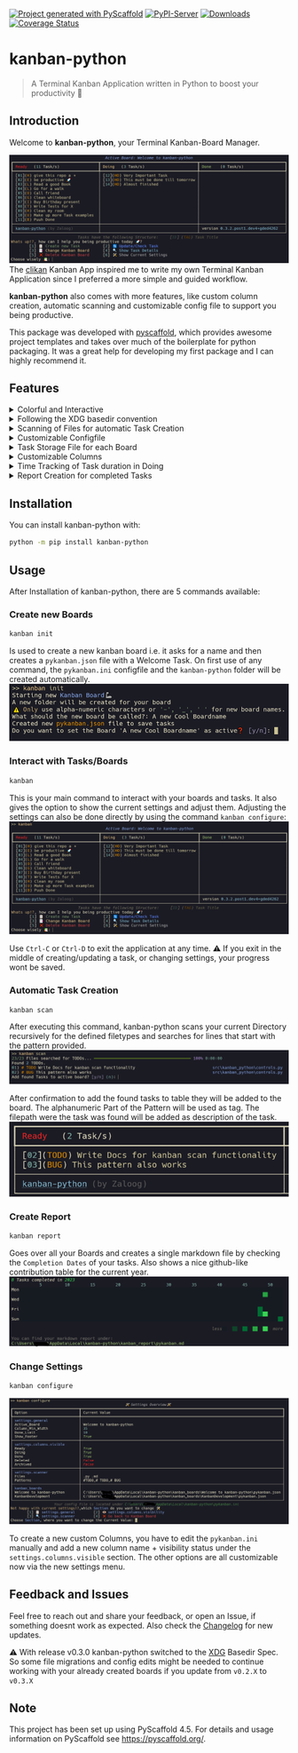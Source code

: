 <!-- These are examples of badges you might want to add to your README:
     please update the URLs accordingly

[![Built Status](https://api.cirrus-ci.com/github/<USER>/kanban-python.svg?branch=main)](https://cirrus-ci.com/github/<USER>/kanban-python)
[![ReadTheDocs](https://readthedocs.org/projects/kanban-python/badge/?version=latest)](https://kanban-python.readthedocs.io/en/stable/)
[![Conda-Forge](https://img.shields.io/conda/vn/conda-forge/kanban-python.svg)](https://anaconda.org/conda-forge/kanban-python)
[![Twitter](https://img.shields.io/twitter/url/http/shields.io.svg?style=social&label=Twitter)](https://twitter.com/kanban-python)
[![Monthly Downloads](https://pepy.tech/badge/kanban-python/month)](https://pepy.tech/project/kanban-python)
[![Coverage Status](https://coveralls.io/repos/github/Zaloog/kanban-python/badge.svg?branch=main)](https://coveralls.io/github/Zaloog/kanban-python?branch=main)
-->

[![Project generated with PyScaffold](https://img.shields.io/badge/-PyScaffold-005CA0?logo=pyscaffold)](https://pyscaffold.org/)
[![PyPI-Server](https://img.shields.io/pypi/v/kanban-python.svg)](https://pypi.org/project/kanban-python/)
[![Downloads](https://static.pepy.tech/badge/kanban-python)](https://pepy.tech/project/kanban-python)
[![Coverage Status](https://coveralls.io/repos/github/Zaloog/kanban-python/badge.svg?branch=refs/tags/v0.3.7)](https://coveralls.io/github/Zaloog/kanban-python?branch=refs/tags/v0.3.7)
# kanban-python

> A Terminal Kanban Application written in Python to boost your productivity :rocket:

## Introduction
Welcome to **kanban-python**, your Terminal Kanban-Board Manager.

![header](https://raw.githubusercontent.com/Zaloog/kanban-python/main/images/image_header.PNG)
The [clikan] Kanban App inspired me to write
my own Terminal Kanban Application since I preferred a more simple and guided workflow.

**kanban-python** also comes with more features, like custom column creation,
automatic scanning and customizable config file to support you being productive.

This package was developed with [pyscaffold], which provides awesome project templates
and takes over much of the boilerplate for python packaging.
It was a great help for developing my first package and I can highly recommend it.

## Features
<details><summary>Colorful and Interactive</summary>

- kanban-python uses [rich] under the hood to process user input
and display nice looking tables to the terminal.

</details>


<details><summary>Following the XDG basedir convention</summary>

- kanban-python utilizes [platformdirs] `user_config_dir` to save the config file and `user_data_dir` for
the board specific task files. After creating your first board, you can use `kanban configure` to show the current settings table.
The config path in the table caption and the path for the task files can be found in the kanban_boards section.

</details>


<details><summary>Scanning of Files for automatic Task Creation</summary>

- kanban-python can scan files of defined types for specific patterns at start of line.
Check [Automatic Task Creation](#automatic-task-creation) for more Infos.

</details>


<details><summary>Customizable Configfile</summary>

- A `pykanban.ini` file gets created on first initialization in a `kanban-python` folder in your `user_config_dir`-Directory.
This can be edited manually or within the kanban-python application. It tracks the location for all your created boards. \
![configfile](https://raw.githubusercontent.com/Zaloog/kanban-python/main/images/image_config.PNG)
   * `Active_Board`: current board that is shown when using `kanban`-command
   * `Done_Limit`: If the amount of tasks exceed this number in the  <span style="color:green">Done</span> column,
   the first task of that column gets its status updated to <span style="color:gold">Archived</span> and is moved into that column. (default: `10`)
   * `Column_Min_Width`: Sets the minimum width of columns. (default: `40`)
   * `Show_Footer`: Shows the table footer with package name and version. (default: `True`)
   * `Files`: Space seperated filetypes to search for patterns to create tasks. (default: `.py .md`)
   * `Patterns`: Comma seperated patterns to search for start of line to create tasks. <br />(default: `# TODO,#TODO,# BUG`)

</details>


<details><summary>Task Storage File for each Board</summary>

- Each created board comes with its own name and `pykanban.json` file,
which stores all tasks for that board. The files are stored in board specific folders under `$USER_DATA_DIR/kanban-python/kanban_boards/<BOARDNAME>`.
When changing Boards you also get an overview over tasks in visible columns for each board.
![change_view](https://raw.githubusercontent.com/Zaloog/kanban-python/main/images/image_kanban_change.PNG)

</details>


<details><summary>Customizable Columns</summary>

- kanban-python comes with 5 pre-defined colored columns: [Ready, Doing, Done, Archived, Deleted]
More column can be added manually in the `pykanban.ini`, the visibility can be configured in the settings
with `kanban configure`.

</details>


<details><summary>Time Tracking of Task duration in Doing</summary>

- For each task it is tracked, how long it was in the
 <span style="color:yellow">Doing</span> column, based on the moments when you update the task status.
 The initial Task structure on creation looks as follows:
![task](https://raw.githubusercontent.com/Zaloog/kanban-python/main/images/image_task_example.PNG)

</details>


<details><summary>Report Creation for completed Tasks</summary>

- When you use [kanban report](#create-report) a github-like contribution map is displayed for the current year,
Also a markdown file is created with all tasks comleted based on the moment, when the tasks were moved to Done Column.
![task](https://raw.githubusercontent.com/Zaloog/kanban-python/main/images/image_kanban_report_document.PNG)

</details>

## Installation
You can install kanban-python with:
```bash
python -m pip install kanban-python
```

## Usage
After Installation of kanban-python, there are 5 commands available:

### Create new Boards
  ```bash
  kanban init
  ```
Is used to create a new kanban board i.e. it asks for a name and then creates a `pykanban.json` file with a Welcome Task.
On first use of any command, the `pykanban.ini` configfile and the `kanban-python` folder will be created automatically.
![init_file](https://raw.githubusercontent.com/Zaloog/kanban-python/main/images/image_kanban_init.PNG)

### Interact with Tasks/Boards
  ```bash
  kanban
  ```
This is your main command to interact with your boards and tasks. It also gives the option to show the current settings and adjust them.
Adjusting the settings can also be done directly by using the command `kanban configure`:
![kanban](https://raw.githubusercontent.com/Zaloog/kanban-python/main/images/image_kanban.PNG)

Use `Ctrl-C` or `Ctrl-D` to exit the application at any time. :warning: If you exit in the middle of creating/updating a task,
or changing settings, your progress wont be saved.

### Automatic Task Creation
  ```bash
  kanban scan
  ```
After executing this command, kanban-python scans your current Directory recursively for the defined filetypes and searches for lines
that start with the pattern provided.
![scan_view](https://raw.githubusercontent.com/Zaloog/kanban-python/main/images/image_scan_view.PNG)

After confirmation to add the found tasks to table they will be added to the board. The alphanumeric Part of the Pattern will be used as tag.
The filepath were the task was found will be added as description of the task.
![scan_table](https://raw.githubusercontent.com/Zaloog/kanban-python/main/images/image_scan_table.PNG)

### Create Report
  ```bash
  kanban report
  ```
Goes over all your Boards and creates a single markdown file by checking the `Completion Dates` of your tasks.
Also shows a nice github-like contribution table for the current year.
![report](https://raw.githubusercontent.com/Zaloog/kanban-python/main/images/image_kanban_report.PNG)

### Change Settings
  ```bash
  kanban configure
  ```
![settings](https://raw.githubusercontent.com/Zaloog/kanban-python/main/images/image_kanban_configure.PNG)

To create a new custom Columns, you have to edit the `pykanban.ini` manually and add a new column name + visibility status
under the `settings.columns.visible` section. The other options are all customizable now via the new settings menu.


## Feedback and Issues
Feel free to reach out and share your feedback, or open an Issue, if something doesnt work as expected.
Also check the [Changelog](https://github.com/Zaloog/kanban-python/blob/main/CHANGELOG.md) for new updates.

:warning:
With release v0.3.0 kanban-python switched to the [XDG] Basedir Spec. So some file migrations and config edits might be
needed to continue working with your already created boards if you update from `v0.2.X` to `v0.3.X`

<!-- pyscaffold-notes -->

## Note

This project has been set up using PyScaffold 4.5. For details and usage
information on PyScaffold see https://pyscaffold.org/.

[XDG]: https://specifications.freedesktop.org/basedir-spec/basedir-spec-latest.html
[platformdirs]: https://platformdirs.readthedocs.io/en/latest/
[clikan]: https://github.com/kitplummer/clikan
[pyscaffold]: https://pyscaffold.org/
[rich]: https://github.com/Textualize/rich

